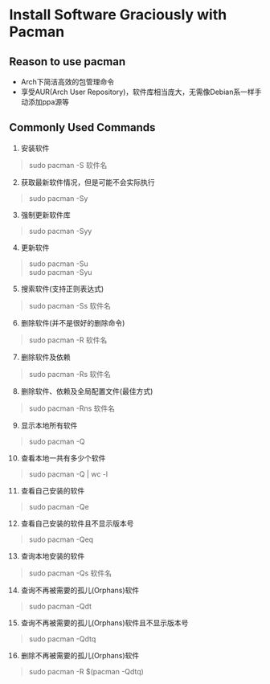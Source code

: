 # Install Software Graciously with Pacman

## Reason to use pacman
+ Arch下简洁高效的包管理命令
+ 享受AUR(Arch User Repository)，软件库相当庞大，无需像Debian系一样手动添加ppa源等

## Commonly Used Commands
1. 安装软件

> sudo pacman -S 软件名   

2. 获取最新软件情况，但是可能不会实际执行

> sudo pacman -Sy   

3. 强制更新软件库

> sudo pacman -Syy   

4. 更新软件

> sudo pacman -Su   
> sudo pacman -Syu   

5. 搜索软件(支持正则表达式)

> sudo pacman -Ss 软件名   

6. 删除软件(并不是很好的删除命令)

> sudo pacman -R 软件名    

7. 删除软件及依赖

> sudo pacman -Rs 软件名   

8. 删除软件、依赖及全局配置文件(最佳方式)

> sudo pacman -Rns 软件名   

9. 显示本地所有软件

> sudo pacman -Q   

10. 查看本地一共有多少个软件

> sudo pacman -Q | wc -l    

11. 查看自己安装的软件

> sudo pacman -Qe    

12. 查看自己安装的软件且不显示版本号

> sudo pacman -Qeq    

13. 查询本地安装的软件

> sudo pacman -Qs 软件名    

14. 查询不再被需要的孤儿(Orphans)软件

> sudo pacman -Qdt    

15. 查询不再被需要的孤儿(Orphans)软件且不显示版本号

> sudo pacman -Qdtq    

16. 删除不再被需要的孤儿(Orphans)软件

> sudo pacman -R $(pacman -Qdtq)    
